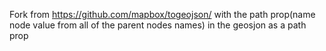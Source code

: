 Fork from https://github.com/mapbox/togeojson/ with the path prop(name node value from all of the parent nodes names) in the geosjon as a path prop 
